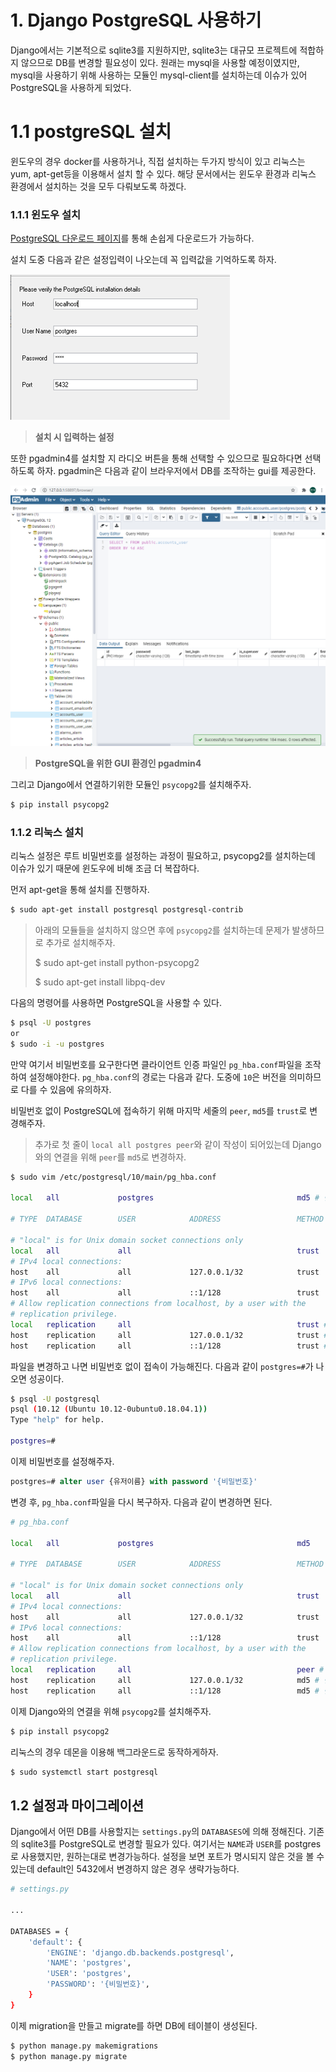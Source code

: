 # 1. Django PostgreSQL 사용하기

Django에서는 기본적으로 sqlite3를 지원하지만, sqlite3는 대규모 프로젝트에 적합하지 않으므로 DB를 변경할 필요성이 있다. 원래는 mysql을 사용할 예정이였지만, mysql을 사용하기 위해 사용하는 모듈인 mysql-client를 설치하는데 이슈가 있어 PostgreSQL을 사용하게 되었다.



# 1.1 postgreSQL 설치

윈도우의 경우 docker를 사용하거나, 직접 설치하는 두가지 방식이 있고 리눅스는 yum, apt-get등을 이용해서 설치 할 수 있다. 해당 문서에서는 윈도우 환경과 리눅스 환경에서 설치하는 것을 모두 다뤄보도록 하겠다.

### 1.1.1 윈도우 설치

[PostgreSQL 다운로드 페이지](https://www.enterprisedb.com/downloads/postgres-postgresql-downloads)를 통해 손쉽게 다운로드가 가능하다. 

설치 도중 다음과 같은 설정입력이 나오는데 꼭 입력값을 기억하도록 하자.

![image-20200814195041271](images/image-20200814195041271.png)

> **설치 시 입력하는 설정**

또한 pgadmin4를 설치할 지 라디오 버튼을 통해 선택할 수 있으므로 필요하다면 선택하도록 하자. pgadmin은 다음과 같이 브라우저에서 DB를 조작하는 gui를 제공한다.

![image-20200814195333131](images/image-20200814195333131.png)

> **PostgreSQL을 위한 GUI 환경인 pgadmin4**

그리고 Django에서 연결하기위한 모듈인 `psycopg2`를 설치해주자.

```bash
$ pip install psycopg2
```



### 1.1.2 리눅스 설치

리눅스 설정은 루트 비밀번호를 설정하는 과정이 필요하고, psycopg2를 설치하는데 이슈가 있기 때문에 윈도우에 비해 조금 더 복잡하다.

먼저 apt-get을 통해 설치를 진행하자.

```bash
$ sudo apt-get install postgresql postgresql-contrib
```

> 아래의 모듈들을 설치하지 않으면 후에 `psycopg2`를 설치하는데 문제가 발생하므로 추가로 설치해주자.
>
> $ sudo apt-get install python-psycopg2
>
> $ sudo apt-get install libpq-dev



다음의 명령어를 사용하면 PostgreSQL을 사용할 수 있다.

```bash
$ psql -U postgres
or
$ sudo -i -u postgres
```



만약 여기서 비밀번호를 요구한다면 클라이언트 인증 파일인 `pg_hba.conf`파일을 조작하여 설정해야한다. `pg_hba.conf`의 경로는 다음과 같다. 도중에 `10`은 버전을 의미하므로 다를 수 있음에 유의하자.

비밀번호 없이 PostgreSQL에 접속하기 위해 마지막 세줄의 `peer`, `md5`를 `trust`로 변경해주자.

> 추가로 첫 줄이 `local all postgres peer`와 같이 작성이 되어있는데 Django와의 연결을 위해 `peer`를 `md5`로 변경하자.

```bash
$ sudo vim /etc/postgresql/10/main/pg_hba.conf

local   all             postgres                                md5 # 변경됨

# TYPE  DATABASE        USER            ADDRESS                 METHOD

# "local" is for Unix domain socket connections only
local   all             all                                     trust
# IPv4 local connections:
host    all             all             127.0.0.1/32            trust
# IPv6 local connections:
host    all             all             ::1/128                 trust
# Allow replication connections from localhost, by a user with the
# replication privilege.
local   replication     all                                     trust # 변경됨
host    replication     all             127.0.0.1/32            trust # 변경됨
host    replication     all             ::1/128                 trust # 변경됨

```



파일을 변경하고 나면 비밀번호 없이 접속이 가능해진다. 다음과 같이 `postgres=#`가 나오면 성공이다.

```bash
$ psql -U postgresql
psql (10.12 (Ubuntu 10.12-0ubuntu0.18.04.1))
Type "help" for help.

postgres=#
```



이제 비밀번호를 설정해주자.

```sql
postgres=# alter user {유저이름} with password '{비밀번호}'
```



변경 후, `pg_hba.conf`파일을 다시 복구하자. 다음과 같이 변경하면 된다.

```bash
# pg_hba.conf

local   all             postgres                                md5

# TYPE  DATABASE        USER            ADDRESS                 METHOD

# "local" is for Unix domain socket connections only
local   all             all                                     trust
# IPv4 local connections:
host    all             all             127.0.0.1/32            trust
# IPv6 local connections:
host    all             all             ::1/128                 trust
# Allow replication connections from localhost, by a user with the
# replication privilege.
local   replication     all                                     peer # 변경됨
host    replication     all             127.0.0.1/32            md5 # 변경됨
host    replication     all             ::1/128                 md5 # 변경됨
```



이제 Django와의 연결을 위해 `psycopg2`를 설치해주자.

```bash
$ pip install psycopg2
```



리눅스의 경우 데몬을 이용해 백그라운드로 동작하게하자.

```bash
$ sudo systemctl start postgresql
```



## 1.2 설정과 마이그레이션

Django에서 어떤 DB를 사용할지는 `settings.py`의 `DATABASES`에 의해 정해진다. 기존의 sqlite3를 PostgreSQL로 변경할 필요가 있다. 여기서는 `NAME`과 `USER`를 postgres로 사용했지만, 원하는대로 변경가능하다. 설정을 보면 포트가 명시되지 않은 것을 볼 수 있는데 default인 5432에서 변경하지 않은 경우 생략가능하다.

```bash
# settings.py

...

DATABASES = {
    'default': {
        'ENGINE': 'django.db.backends.postgresql',
        'NAME': 'postgres',
        'USER': 'postgres',
        'PASSWORD': '{비밀번호}',
    }
}
```



이제 migration을 만들고 migrate를 하면 DB에 테이블이 생성된다.

```bash
$ python manage.py makemigrations
$ python manage.py migrate
```



